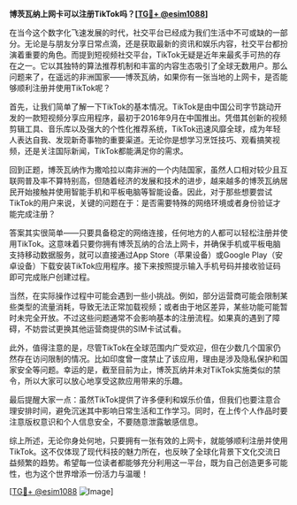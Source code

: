 **博茨瓦纳上网卡可以注册TikTok吗？[[TG💪+ @esim1088](https://t.me/s/esim1088)]**

在当今这个数字化飞速发展的时代，社交平台已经成为我们生活中不可或缺的一部分。无论是与朋友分享日常点滴，还是获取最新的资讯和娱乐内容，社交平台都扮演着重要的角色。而提到短视频社交平台，TikTok无疑是近年来最炙手可热的存在之一。它以其独特的算法推荐机制和丰富的内容生态吸引了全球无数用户。那么问题来了，在遥远的非洲国家——博茨瓦纳，如果你有一张当地的上网卡，是否能够顺利注册并使用TikTok呢？

首先，让我们简单了解一下TikTok的基本情况。TikTok是由中国公司字节跳动开发的一款短视频分享应用程序，最初于2016年9月在中国推出。凭借其创新的视频剪辑工具、音乐库以及强大的个性化推荐系统，TikTok迅速风靡全球，成为年轻人表达自我、发现新奇事物的重要渠道。无论你是想学习烹饪技巧、观看搞笑视频，还是关注国际新闻，TikTok都能满足你的需求。

回到正题，博茨瓦纳作为撒哈拉以南非洲的一个内陆国家，虽然人口相对较少且互联网普及率不算特别高，但随着经济的发展和技术的进步，越来越多的博茨瓦纳居民开始接触并使用智能手机和平板电脑等智能设备。因此，对于那些想要尝试TikTok的用户来说，关键的问题在于：是否需要特殊的网络环境或者身份验证才能完成注册？

答案其实很简单——只要具备稳定的网络连接，任何地方的人都可以轻松注册并使用TikTok。这意味着只要你拥有博茨瓦纳的合法上网卡，并确保手机或平板电脑支持移动数据服务，就可以直接通过App Store（苹果设备）或Google Play（安卓设备）下载安装TikTok应用程序。接下来按照提示输入手机号码并接收验证码即可完成账户创建过程。

当然，在实际操作过程中可能会遇到一些小挑战。例如，部分运营商可能会限制某些类型的流量消耗，导致无法正常加载视频；或者由于地区差异，某些功能可能暂时未完全开放。不过这些问题通常不会影响基本的注册流程。如果真的遇到了障碍，不妨尝试更换其他运营商提供的SIM卡试试看。

此外，值得注意的是，尽管TikTok在全球范围内广受欢迎，但在少数几个国家仍然存在访问限制的情况。比如印度曾一度禁止了该应用，理由是涉及隐私保护和国家安全等问题。幸运的是，截至目前为止，博茨瓦纳并未对TikTok实施类似的禁令，所以大家可以放心地享受这款应用带来的乐趣。

最后提醒大家一点：虽然TikTok提供了许多便利和娱乐价值，但我们也要注意合理安排时间，避免沉迷其中影响日常生活和工作学习。同时，在上传个人作品时要注意版权意识和个人信息安全，不要随意泄露敏感信息。

综上所述，无论你身处何地，只要拥有一张有效的上网卡，就能够顺利注册并使用TikTok。这不仅体现了现代科技的魅力所在，也反映了全球化背景下文化交流日益频繁的趋势。希望每一位读者都能够充分利用这一平台，既为自己创造更多可能性，也为这个世界增添一份活力与温暖！

[[TG💪+ @esim1088](https://t.me/s/esim1088) ![Image](https://i.postimg.cc/4NQfJmqS/Snipaste-2025-05-13-00-14-12.png)]